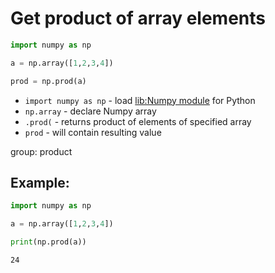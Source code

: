 # Get product of array elements

```python
import numpy as np 

a = np.array([1,2,3,4])

prod = np.prod(a)
```

- `import numpy as np` - load [lib:Numpy module](/python-numpy/how-to-install-python-numpy-lib) for Python
- `np.array` - declare Numpy array
- `.prod(` - returns product of elements of specified array
- `prod` - will contain resulting value

group: product

## Example: 
```python
import numpy as np 

a = np.array([1,2,3,4])

print(np.prod(a))
```
```
24

```

